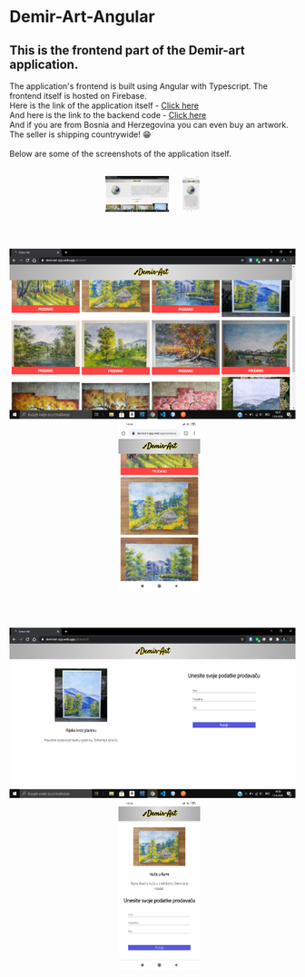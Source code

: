 # Demir-Art-Angular

## This is the frontend part of the Demir-art application.<br>
The application's frontend is built using Angular with Typescript. The frontend itself is hosted on Firebase.<br>
Here is the link of the application itself - <a href="https://demirart-app.web.app">Click here</a><br>
And here is the link to the backend code - <a href="https://github.com/Imran-Sehic/Demir-Art-Spring-Boot">Click here</a><br>
And if you are from Bosnia and Herzegovina you can even buy an artwork. The seller is shipping countrywide! 😁<br><br>
Below are some of the screenshots of the application itself.<br><br>

<p align="center"><img src="screenshots/screenshot1.png" height=63vh>&nbsp;&nbsp;&nbsp;&nbsp;&nbsp;&nbsp;<img src="screenshots/screenshot4.jpg" height=63vh></p></br><br>
<p align="center"><img src="screenshots/screenshot2.png" height=300>&nbsp;&nbsp;&nbsp;&nbsp;&nbsp;&nbsp;<img src="screenshots/screenshot5.jpg" height=300></p></br><br>
<p align="center"><img src="screenshots/screenshot3.png" height=300>&nbsp;&nbsp;&nbsp;&nbsp;&nbsp;&nbsp;<img src="screenshots/screenshot6.jpg" height=300></p>
